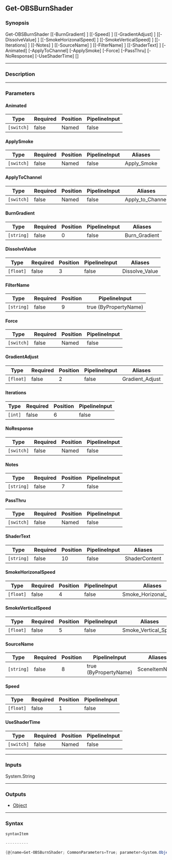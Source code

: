 Get-OBSBurnShader
-----------------

### Synopsis

Get-OBSBurnShader [[-BurnGradient] <string>] [[-Speed] <float>] [[-GradientAdjust] <float>] [[-DissolveValue] <float>] [[-SmokeHorizonalSpeed] <float>] [[-SmokeVerticalSpeed] <float>] [[-Iterations] <int>] [[-Notes] <string>] [[-SourceName] <string>] [[-FilterName] <string>] [[-ShaderText] <string>] [-Animated] [-ApplyToChannel] [-ApplySmoke] [-Force] [-PassThru] [-NoResponse] [-UseShaderTime] [<CommonParameters>]

---

### Description

---

### Parameters
#### **Animated**

|Type      |Required|Position|PipelineInput|
|----------|--------|--------|-------------|
|`[switch]`|false   |Named   |false        |

#### **ApplySmoke**

|Type      |Required|Position|PipelineInput|Aliases    |
|----------|--------|--------|-------------|-----------|
|`[switch]`|false   |Named   |false        |Apply_Smoke|

#### **ApplyToChannel**

|Type      |Required|Position|PipelineInput|Aliases         |
|----------|--------|--------|-------------|----------------|
|`[switch]`|false   |Named   |false        |Apply_to_Channel|

#### **BurnGradient**

|Type      |Required|Position|PipelineInput|Aliases      |
|----------|--------|--------|-------------|-------------|
|`[string]`|false   |0       |false        |Burn_Gradient|

#### **DissolveValue**

|Type     |Required|Position|PipelineInput|Aliases       |
|---------|--------|--------|-------------|--------------|
|`[float]`|false   |3       |false        |Dissolve_Value|

#### **FilterName**

|Type      |Required|Position|PipelineInput        |
|----------|--------|--------|---------------------|
|`[string]`|false   |9       |true (ByPropertyName)|

#### **Force**

|Type      |Required|Position|PipelineInput|
|----------|--------|--------|-------------|
|`[switch]`|false   |Named   |false        |

#### **GradientAdjust**

|Type     |Required|Position|PipelineInput|Aliases        |
|---------|--------|--------|-------------|---------------|
|`[float]`|false   |2       |false        |Gradient_Adjust|

#### **Iterations**

|Type   |Required|Position|PipelineInput|
|-------|--------|--------|-------------|
|`[int]`|false   |6       |false        |

#### **NoResponse**

|Type      |Required|Position|PipelineInput|
|----------|--------|--------|-------------|
|`[switch]`|false   |Named   |false        |

#### **Notes**

|Type      |Required|Position|PipelineInput|
|----------|--------|--------|-------------|
|`[string]`|false   |7       |false        |

#### **PassThru**

|Type      |Required|Position|PipelineInput|
|----------|--------|--------|-------------|
|`[switch]`|false   |Named   |false        |

#### **ShaderText**

|Type      |Required|Position|PipelineInput|Aliases      |
|----------|--------|--------|-------------|-------------|
|`[string]`|false   |10      |false        |ShaderContent|

#### **SmokeHorizonalSpeed**

|Type     |Required|Position|PipelineInput|Aliases              |
|---------|--------|--------|-------------|---------------------|
|`[float]`|false   |4       |false        |Smoke_Horizonal_Speed|

#### **SmokeVerticalSpeed**

|Type     |Required|Position|PipelineInput|Aliases             |
|---------|--------|--------|-------------|--------------------|
|`[float]`|false   |5       |false        |Smoke_Vertical_Speed|

#### **SourceName**

|Type      |Required|Position|PipelineInput        |Aliases      |
|----------|--------|--------|---------------------|-------------|
|`[string]`|false   |8       |true (ByPropertyName)|SceneItemName|

#### **Speed**

|Type     |Required|Position|PipelineInput|
|---------|--------|--------|-------------|
|`[float]`|false   |1       |false        |

#### **UseShaderTime**

|Type      |Required|Position|PipelineInput|
|----------|--------|--------|-------------|
|`[switch]`|false   |Named   |false        |

---

### Inputs
System.String

---

### Outputs
* [Object](https://learn.microsoft.com/en-us/dotnet/api/System.Object)

---

### Syntax
```PowerShell
syntaxItem
```
```PowerShell
----------
```
```PowerShell
{@{name=Get-OBSBurnShader; CommonParameters=True; parameter=System.Object[]}}
```
